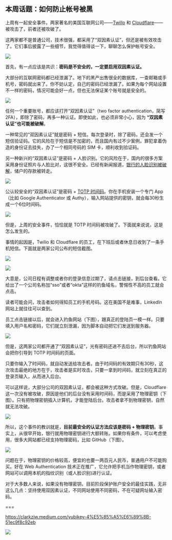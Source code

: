 ## 本周话题：如何防止帐号被黑

上周有一起安全事件。两家著名的美国互联网公司——[Twillo](https://www.twilio.com/blog/august-2022-social-engineering-attack) 和 [Cloudflare](https://blog.cloudflare.com/2022-07-sms-phishing-attacks/)——被攻击了，前者还被攻破了。

这两家都不是普通公司，技术很强，都采用了“双因素认证”，但还是被有效攻击了。它们事后披露了一些细节，我觉得值得谈一下，聊聊怎么保护帐号安全。

![](https://cdn.beekka.com/blogimg/asset/202208/bg2022081711.webp)

首先，有一点应该是共识：**密码是不安全的，一定要启用双因素认证。**

大部分的互联网密码都已经泄漏了。地下的黑产出售很全的数据库，一查邮箱或手机号，密码就出来了。你不妨认定，自己的密码已经泄漏了。如果为每个网站设置不一样的密码，情况可能会好一点，但也无法保证某个账号就是安全的。

![](https://cdn.beekka.com/blogimg/asset/202208/bg2022081116.webp)

任何一个重要账号，都应该打开“双因素认证”（two factor authentication，简写 2FA），即除了密码，再多一种认证。即使如此，也必须非常小心，因为 **“双因素认证”也可能被破解**。

一种常见的“双因素认证”就是密码 + 短信。每次登录时，除了密码，还会发一个短信验证码。它的风险在于短信是不加密的，而且国内有过不少案例，罪犯拿着伪造的身份证去挂失，办了一个相同号码的 SIM 卡，顺利收到验证码。

另一种新兴的“双因素认证”是密码 + 人脸识别。它的风险在于，国内的很多方案采用身份证照片与人脸比对，这很不安全。已经有新闻报道，[银行的人脸识别被破解](https://finance.sina.com.cn/stock/hyyj/2022-07-18/doc-imizmscv2234144.shtml)，储户的存款被转走。

![](https://cdn.beekka.com/blogimg/asset/202208/bg2022081119.webp)

公认较安全的“双因素认证”是密码 + [TOTP 时间码](https://en.wikipedia.org/wiki/Time-based_one-time_password)。你在手机安装一个专门 App（比如 Google Authenticator 或 Authy），输入网站提供的密钥，就会每30秒生成一个6位时间码。

![](https://cdn.beekka.com/blogimg/asset/202208/bg2022081118.webp)

但是，上周的安全事件，恰恰就是 TOTP 时间码被攻破了。下面就来说说，这是怎么发生的。

事情的起因是，Twilio 和 Cloudflare 的员工，在下班后或者休息日收到了一条手机短信。下面就是两家公司公布的短信截图。

![](https://cdn.beekka.com/blogimg/asset/202208/bg2022081204.webp)

![](https://cdn.beekka.com/blogimg/asset/202208/bg2022081205.webp)

大意是，公司日程有调整或者你的登录信息过期了，请点击链接，到后台查看。它给出了一个公司名称加“sso”或者“okta”这样的钓鱼域名，警惕性不高的员工就会点击。

读者可能会问，攻击者如何得知员工的手机号码。这在美国不是难事，LinkedIn 网站上就往往可以查到。

员工点击链接以后，就会进入钓鱼网站（下图），跟真正的登陆页一模一样。只要填入用户名和密码，它们就立刻泄漏，因为脚本自动把它们发送到服务器。

![](https://cdn.beekka.com/blogimg/asset/202208/bg2022081206.webp)

但是，这两家公司都开通了“双因素认证”，光有密码还进不去后台，所以钓鱼网站会把你引导到 TOTP 时间码的页面。

只要你输入了时间码，就自动发送给攻击者。由于时间码的有效期只有30秒，这次攻击最绝的地方在于，攻击者是实时攻击，只要一拿到时间码，就立刻在真正的登录页输入，从而进入后台。

可以这样说，大部分公司的双因素认证，都会被这种方式攻破。但是，Cloudflare 这一次没有被攻破，原因是他们的后台没有采用时间码，而是采用了物理密钥（下图）。只有把物理密钥插入计算机，才能登陆后台。攻击者拿不到物理密钥，自然就无法攻破。

![](https://cdn.beekka.com/blogimg/asset/202208/bg2022081207.webp)

所以，这个事件的教训就是，**目前最安全的认证方法应该是密码 + 物理密钥**。事实上，从很早开始，银行就用物理密钥进行大额转账。如果你有条件，可以考虑使用，很多大网站都已经支持物理密码，比如 GitHub（下图）。

![](https://cdn.beekka.com/blogimg/asset/202208/bg2022081801.webp)

问题在于，物理密钥的价格较高，便宜的也要一两百元人民币，普通用户不可能购买。好在 Web Authentication 技术正在推广，它允许把手机当作物理密钥，或者网站可以调用本机的指纹识别（或人脸识别)进行认证。

对于大多数人来说，如果没有物理密钥，目前阶段保护账户安全的最佳实践，无非这么几点：坚持使用双因素认证，不同网站使用不同密码，不在可疑网址输入密码。

===

https://clarkzjw.medium.com/yubikey-4%E5%85%A5%E6%89%8B-51ec9f8c92eb

![](https://miro.medium.com/max/782/0*YC7NflnRVE0Mejiu)
